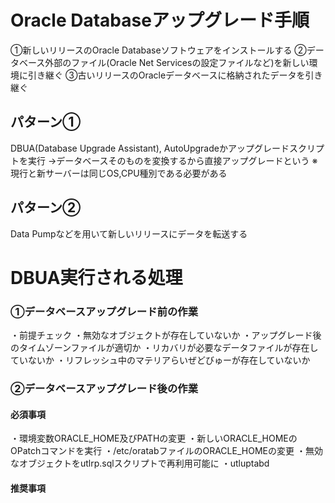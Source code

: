 # Oracle Databaseアップグレード手順
①新しいリリースのOracle Databaseソフトウェアをインストールする
②データベース外部のファイル(Oracle Net Servicesの設定ファイルなど)を新しい環境に引き継ぐ
③古いリリースのOracleデータベースに格納されたデータを引き継ぐ
## パターン①
DBUA(Database Upgrade Assistant), AutoUpgradeかアップグレードスクリプトを実行
→データベースそのものを変換するから直接アップグレードという
※現行と新サーバーは同じOS,CPU種別である必要がある
## パターン②
Data Pumpなどを用いて新しいリリースにデータを転送する

# DBUA実行される処理

### ①データベースアップグレード前の作業
・前提チェック
・無効なオブジェクトが存在していないか
・アップグレード後のタイムゾーンファイルが適切か
・リカバリが必要なデータファイルが存在していないか
・リフレッシュ中のマテリアらいぜどびゅーが存在していないか
### ②データベースアップグレード後の作業
#### 必須事項
・環境変数ORACLE_HOME及びPATHの変更
・新しいORACLE_HOMEのOPatchコマンドを実行
・/etc/oratabファイルのORACLE_HOMEの変更
・無効なオブジェクトをutlrp.sqlスクリプトで再利用可能に
・utluptabd
#### 推奨事項